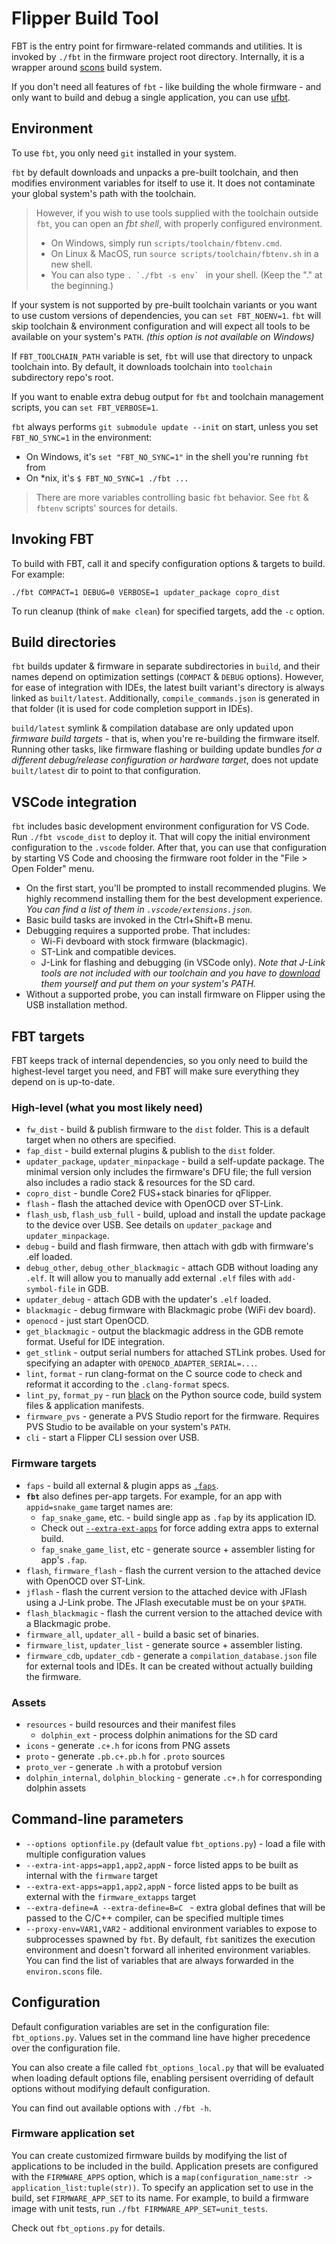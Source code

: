 # Flipper Build Tool

FBT is the entry point for firmware-related commands and utilities.
It is invoked by `./fbt` in the firmware project root directory. Internally, it is a wrapper around [scons](https://scons.org/) build system.

If you don't need all features of `fbt` - like building the whole firmware - and only want to build and debug a single application, you can use [ufbt](https://pypi.org/project/ufbt/).

## Environment

To use `fbt`, you only need `git` installed in your system.

`fbt` by default downloads and unpacks a pre-built toolchain, and then modifies environment variables for itself to use it. It does not contaminate your global system's path with the toolchain.
 > However, if you wish to use tools supplied with the toolchain outside `fbt`, you can open an *fbt shell*, with properly configured environment.
 >    - On Windows, simply run `scripts/toolchain/fbtenv.cmd`.
 >    - On Linux & MacOS, run `source scripts/toolchain/fbtenv.sh` in a new shell.
 >    - You can also type ```. `./fbt -s env` ``` in your shell. (Keep  the "." at the beginning.)
 
 If your system is not supported by pre-built toolchain variants or you want to use custom versions of dependencies, you can `set FBT_NOENV=1`. `fbt` will skip toolchain & environment configuration and will expect all tools to be available on your system's `PATH`. *(this option is not available on Windows)*
 
 If `FBT_TOOLCHAIN_PATH` variable is set, `fbt` will use that directory to unpack toolchain into. By default, it downloads toolchain into `toolchain` subdirectory repo's root.

If you want to enable extra debug output for `fbt` and toolchain management scripts, you can `set FBT_VERBOSE=1`.

`fbt` always performs `git submodule update --init` on start, unless you set `FBT_NO_SYNC=1` in the environment:
  - On Windows, it's `set "FBT_NO_SYNC=1"` in the shell you're running `fbt` from
  - On \*nix, it's `$ FBT_NO_SYNC=1 ./fbt ...`

 > There are more variables controlling basic `fbt` behavior. See `fbt` & `fbtenv` scripts' sources for details.


## Invoking FBT

To build with FBT, call it and specify configuration options & targets to build. For example:

`./fbt COMPACT=1 DEBUG=0 VERBOSE=1 updater_package copro_dist`

To run cleanup (think of `make clean`) for specified targets, add the `-c` option.

## Build directories

`fbt` builds updater & firmware in separate subdirectories in `build`, and their names depend on optimization settings (`COMPACT` & `DEBUG` options). However, for ease of integration with IDEs, the latest built variant's directory is always linked as `built/latest`. Additionally, `compile_commands.json` is generated in that folder (it is used for code completion support in IDEs).
 
`build/latest` symlink & compilation database are only updated upon *firmware build targets* - that is, when you're re-building the firmware itself. Running other tasks, like firmware flashing or building update bundles *for a different debug/release configuration or hardware target*, does not update `built/latest` dir to point to that configuration.

## VSCode integration

`fbt` includes basic development environment configuration for VS Code. Run `./fbt vscode_dist` to deploy it. That will copy the initial environment configuration to the `.vscode` folder. After that, you can use that configuration by starting VS Code and choosing the firmware root folder in the "File > Open Folder" menu.

- On the first start, you'll be prompted to install recommended plugins. We highly recommend installing them for the best development experience. _You can find a list of them in `.vscode/extensions.json`._
- Basic build tasks are invoked in the Ctrl+Shift+B menu.
- Debugging requires a supported probe. That includes:
  - Wi-Fi devboard with stock firmware (blackmagic).
  - ST-Link and compatible devices.
  - J-Link for flashing and debugging (in VSCode only). _Note that J-Link tools are not included with our toolchain and you have to [download](https://www.segger.com/downloads/jlink/) them yourself and put them on your system's PATH._
- Without a supported probe, you can install firmware on Flipper using the USB installation method.

## FBT targets

FBT keeps track of internal dependencies, so you only need to build the highest-level target you need, and FBT will make sure everything they depend on is up-to-date.

### High-level (what you most likely need)

- `fw_dist` - build & publish firmware to the `dist` folder. This is a default target when no others are specified.
- `fap_dist` - build external plugins & publish to the `dist` folder.
- `updater_package`, `updater_minpackage` - build a self-update package. The minimal version only includes the firmware's DFU file; the full version also includes a radio stack & resources for the SD card.
- `copro_dist` - bundle Core2 FUS+stack binaries for qFlipper.
- `flash` - flash the attached device with OpenOCD over ST-Link.
- `flash_usb`, `flash_usb_full` - build, upload and install the update package to the device over USB. See details on `updater_package` and `updater_minpackage`.
- `debug` - build and flash firmware, then attach with gdb with firmware's .elf loaded.
- `debug_other`, `debug_other_blackmagic` - attach GDB without loading any `.elf`. It will allow you to manually add external `.elf` files with `add-symbol-file` in GDB.
- `updater_debug` - attach GDB with the updater's `.elf` loaded.
- `blackmagic` - debug firmware with Blackmagic probe (WiFi dev board).
- `openocd` - just start OpenOCD.
- `get_blackmagic` - output the blackmagic address in the GDB remote format. Useful for IDE integration.
- `get_stlink` - output serial numbers for attached STLink probes. Used for specifying an adapter with `OPENOCD_ADAPTER_SERIAL=...`.
- `lint`, `format` - run clang-format on the C source code to check and reformat it according to the `.clang-format` specs.
- `lint_py`, `format_py` - run [black](https://black.readthedocs.io/en/stable/index.html) on the Python source code, build system files & application manifests.
- `firmware_pvs` - generate a PVS Studio report for the firmware. Requires PVS Studio to be available on your system's `PATH`.
- `cli` - start a Flipper CLI session over USB.

### Firmware targets

- `faps` - build all external & plugin apps as [`.faps`](./AppsOnSDCard.md#fap-flipper-application-package).
- **`fbt`** also defines per-app targets. For example, for an app with `appid=snake_game` target names are:
  - `fap_snake_game`, etc. - build single app as `.fap` by its application ID.
  - Check out [`--extra-ext-apps`](#command-line-parameters) for force adding extra apps to external build.
  - `fap_snake_game_list`, etc - generate source + assembler listing for app's `.fap`.
- `flash`, `firmware_flash` - flash the current version to the attached device with OpenOCD over ST-Link.
- `jflash` - flash the current version to the attached device with JFlash using a J-Link probe. The JFlash executable must be on your `$PATH`.
- `flash_blackmagic` - flash the current version to the attached device with a Blackmagic probe.
- `firmware_all`, `updater_all` - build a basic set of binaries.
- `firmware_list`, `updater_list` - generate source + assembler listing.
- `firmware_cdb`, `updater_cdb` - generate a `compilation_database.json` file for external tools and IDEs. It can be created without actually building the firmware.

### Assets

- `resources` - build resources and their manifest files
  - `dolphin_ext` - process dolphin animations for the SD card
- `icons` - generate `.c+.h` for icons from PNG assets
- `proto` - generate `.pb.c+.pb.h` for `.proto` sources
- `proto_ver` - generate `.h` with a protobuf version
- `dolphin_internal`, `dolphin_blocking` - generate `.c+.h` for corresponding dolphin assets

## Command-line parameters

- `--options optionfile.py` (default value `fbt_options.py`) - load a file with multiple configuration values
- `--extra-int-apps=app1,app2,appN` - force listed apps to be built as internal with the `firmware` target
- `--extra-ext-apps=app1,app2,appN` - force listed apps to be built as external with the `firmware_extapps` target
- `--extra-define=A --extra-define=B=C ` - extra global defines that will be passed to the C/C++ compiler, can be specified multiple times
- `--proxy-env=VAR1,VAR2` - additional environment variables to expose to subprocesses spawned by `fbt`. By default, `fbt` sanitizes the execution environment and doesn't forward all inherited environment variables. You can find the list of variables that are always forwarded in the `environ.scons` file.

## Configuration

Default configuration variables are set in the configuration file: `fbt_options.py`.
Values set in the command line have higher precedence over the configuration file.

You can also create a file called `fbt_options_local.py` that will be evaluated when loading default options file, enabling persisent overriding of  default options without modifying default configuration.

You can find out available options with `./fbt -h`.

### Firmware application set

You can create customized firmware builds by modifying the list of applications to be included in the build. Application presets are configured with the `FIRMWARE_APPS` option, which is a `map(configuration_name:str -> application_list:tuple(str))`. To specify an application set to use in the build, set `FIRMWARE_APP_SET` to its name.
For example, to build a firmware image with unit tests, run `./fbt FIRMWARE_APP_SET=unit_tests`.

Check out `fbt_options.py` for details.
